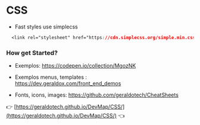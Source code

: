 # CSS


- Fast styles use simplecss

```css
  <link rel="stylesheet" href="https://cdn.simplecss.org/simple.min.css">
```

### How get Started?

- Exemplos: https://codepen.io/collection/MgozNK

- Exemplos menus, templates : https://dev.geraldox.com/front_end_demos

- Fonts, icons, images: https://github.com/geraldotech/CheatSheets

:point_right: [https://geraldotech.github.io/DevMap/CSS/](https://geraldotech.github.io/DevMap/CSS/) :point_left:
